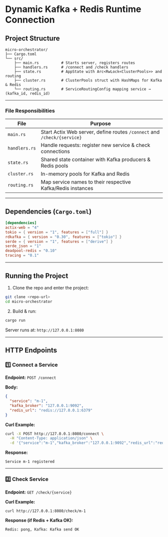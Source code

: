 # Dynamic Kafka + Redis Runtime Connection

## Project Structure

```
micro-orchestrator/
├── Cargo.toml
└── src/
    ├── main.rs          # Starts server, registers routes
    ├── handlers.rs      # /connect and /check handlers
    ├── state.rs         # AppState with Arc<RwLock<ClusterPools>> and routing
    ├── cluster.rs       # ClusterPools struct with HashMaps for Kafka & Redis
    └── routing.rs       # ServiceRoutingConfig mapping service → (kafka_id, redis_id)
```

---

### File Responsibilities

| File          | Purpose                                                                 |
| ------------- | ----------------------------------------------------------------------- |
| `main.rs`     | Start Actix Web server, define routes `/connect` and `/check/{service}` |
| `handlers.rs` | Handle requests: register new service & check connections               |
| `state.rs`    | Shared state container with Kafka producers & Redis pools               |
| `cluster.rs`  | In-memory pools for Kafka and Redis                                     |
| `routing.rs`  | Map service names to their respective Kafka/Redis instances             |

---

## Dependencies (`Cargo.toml`)

```toml
[dependencies]
actix-web = "4"
tokio = { version = "1", features = ["full"] }
rdkafka = { version = "0.30", features = ["tokio"] }
serde = { version = "1", features = ["derive"] }
serde_json = "1"
deadpool-redis = "0.10"
tracing = "0.1"
```

---

## Running the Project

1. Clone the repo and enter the project:

```bash
git clone <repo-url>
cd micro-orchestrator
```

2. Build & run:

```bash
cargo run
```

Server runs at: `http://127.0.0.1:8080`

---

## HTTP Endpoints

### 1️⃣ Connect a Service

**Endpoint:** `POST /connect`

**Body:**

```json
{
  "service": "m-1",
  "kafka_broker": "127.0.0.1:9092",
  "redis_url": "redis://127.0.0.1:6379"
}
```

**Curl Example:**

```bash
curl -X POST http://127.0.0.1:8080/connect \
  -H "Content-Type: application/json" \
  -d '{"service":"m-1","kafka_broker":"127.0.0.1:9092","redis_url":"redis://127.0.0.1:6379"}'
```

**Response:**

```
Service m-1 registered
```

---

### 2️⃣ Check Service

**Endpoint:** `GET /check/{service}`

**Curl Example:**

```bash
curl http://127.0.0.1:8080/check/m-1
```

**Response (if Redis + Kafka OK):**

```
Redis: pong, Kafka: Kafka send OK
```